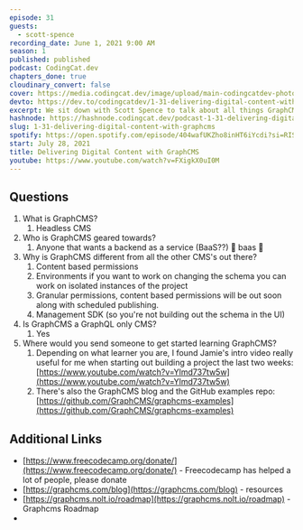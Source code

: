 ```yaml
---
episode: 31
guests:
  - scott-spence
recording_date: June 1, 2021 9:00 AM
season: 1
published: published
podcast: CodingCat.dev
chapters_done: true
cloudinary_convert: false
cover: https://media.codingcat.dev/image/upload/main-codingcatdev-photo/u8at848k5o9mdgnpxv5k.png
devto: https://dev.to/codingcatdev/1-31-delivering-digital-content-with-graphcms-31c2
excerpt: We sit down with Scott Spence to talk about all things GraphCMS related. Why the decision was to go with a GraphQL only backend as a service.
hashnode: https://hashnode.codingcat.dev/podcast-1-31-delivering-digital-content-with-graphcms
slug: 1-31-delivering-digital-content-with-graphcms
spotify: https://open.spotify.com/episode/404wafUKZho8inHT6iYcdi?si=RISdrE90Qf-EXOk4znmkHQ
start: July 28, 2021
title: Delivering Digital Content with GraphCMS
youtube: https://www.youtube.com/watch?v=FXigkX0uI0M
---
```


## Questions

1. What is GraphCMS?
   1. Headless CMS
2. Who is GraphCMS geared towards?
   1. Anyone that wants a backend as a service (BaaS??) 🤣 baas 🐑
3. Why is GraphCMS different from all the other CMS's out there?
   1. Content based permissions
   2. Environments if you want to work on changing the schema you can work on isolated instances of the project
   3. Granular permissions, content based permissions will be out soon along with scheduled publishing.
   4. Management SDK (so you're not building out the schema in the UI)
4. Is GraphCMS a GraphQL only CMS?
   1. Yes
5. Where would you send someone to get started learning GraphCMS?
   1. Depending on what learner you are, I found Jamie's intro video really useful for me when starting out building a project the last two weeks: [https://www.youtube.com/watch?v=Ylmd737tw5w](https://www.youtube.com/watch?v=Ylmd737tw5w)
   2. There's also the GraphCMS blog and the GitHub examples repo: [https://github.com/GraphCMS/graphcms-examples](https://github.com/GraphCMS/graphcms-examples)

## Additional Links

- [https://www.freecodecamp.org/donate/](https://www.freecodecamp.org/donate/) - Freecodecamp has helped a lot of people, please donate
- [https://graphcms.com/blog](https://graphcms.com/blog) - resources
- [https://graphcms.nolt.io/roadmap](https://graphcms.nolt.io/roadmap) - Graphcms Roadmap
-
